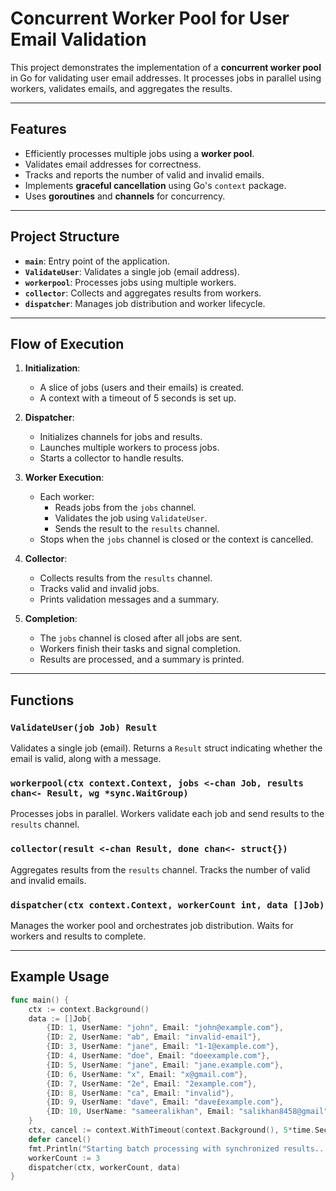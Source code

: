 # Concurrent Worker Pool for User Email Validation

This project demonstrates the implementation of a **concurrent worker pool** in Go for validating user email addresses. It processes jobs in parallel using workers, validates emails, and aggregates the results.

---

## Features

- Efficiently processes multiple jobs using a **worker pool**.
- Validates email addresses for correctness.
- Tracks and reports the number of valid and invalid emails.
- Implements **graceful cancellation** using Go's `context` package.
- Uses **goroutines** and **channels** for concurrency.

---

## Project Structure

- **`main`**: Entry point of the application.
- **`ValidateUser`**: Validates a single job (email address).
- **`workerpool`**: Processes jobs using multiple workers.
- **`collector`**: Collects and aggregates results from workers.
- **`dispatcher`**: Manages job distribution and worker lifecycle.

---

## Flow of Execution

1. **Initialization**:

   - A slice of jobs (users and their emails) is created.
   - A context with a timeout of 5 seconds is set up.

2. **Dispatcher**:

   - Initializes channels for jobs and results.
   - Launches multiple workers to process jobs.
   - Starts a collector to handle results.

3. **Worker Execution**:

   - Each worker:
     - Reads jobs from the `jobs` channel.
     - Validates the job using `ValidateUser`.
     - Sends the result to the `results` channel.
   - Stops when the `jobs` channel is closed or the context is cancelled.

4. **Collector**:

   - Collects results from the `results` channel.
   - Tracks valid and invalid jobs.
   - Prints validation messages and a summary.

5. **Completion**:
   - The `jobs` channel is closed after all jobs are sent.
   - Workers finish their tasks and signal completion.
   - Results are processed, and a summary is printed.

---

## Functions

### `ValidateUser(job Job) Result`

Validates a single job (email). Returns a `Result` struct indicating whether the email is valid, along with a message.

### `workerpool(ctx context.Context, jobs <-chan Job, results chan<- Result, wg *sync.WaitGroup)`

Processes jobs in parallel. Workers validate each job and send results to the `results` channel.

### `collector(result <-chan Result, done chan<- struct{})`

Aggregates results from the `results` channel. Tracks the number of valid and invalid emails.

### `dispatcher(ctx context.Context, workerCount int, data []Job)`

Manages the worker pool and orchestrates job distribution. Waits for workers and results to complete.

---

## Example Usage

```go
func main() {
    ctx := context.Background()
    data := []Job{
        {ID: 1, UserName: "john", Email: "john@example.com"},
        {ID: 2, UserName: "ab", Email: "invalid-email"},
        {ID: 3, UserName: "jane", Email: "1-1@example.com"},
        {ID: 4, UserName: "doe", Email: "doeexample.com"},
        {ID: 5, UserName: "jane", Email: "jane.example.com"},
        {ID: 6, UserName: "x", Email: "x@gmail.com"},
        {ID: 7, UserName: "2e", Email: "2example.com"},
        {ID: 8, UserName: "ca", Email: "invalid"},
        {ID: 9, UserName: "dave", Email: "dave£example.com"},
        {ID: 10, UserName: "sameeralikhan", Email: "salikhan8458@gmail"},
    }
    ctx, cancel := context.WithTimeout(context.Background(), 5*time.Second)
    defer cancel()
    fmt.Println("Starting batch processing with synchronized results......")
    workerCount := 3
    dispatcher(ctx, workerCount, data)
}
```
